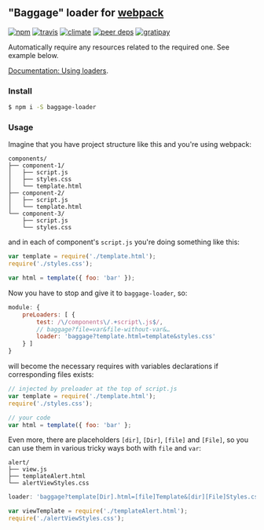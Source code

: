 ## "Baggage" loader for [webpack](https://webpack.github.io/)

[![npm](http://img.shields.io/npm/v/baggage-loader.svg?style=flat-square)](https://www.npmjs.org/package/baggage-loader)
[![travis](http://img.shields.io/travis/deepsweet/baggage-loader.svg?style=flat-square)](https://travis-ci.org/deepsweet/baggage-loader)
[![climate](http://img.shields.io/codeclimate/github/deepsweet/baggage-loader.svg?style=flat-square)](https://codeclimate.com/github/deepsweet/baggage-loader/code)
[![peer deps](http://img.shields.io/david/peer/deepsweet/baggage-loader.svg?style=flat-square)](https://david-dm.org/deepsweet/baggage-loader#info=peerDependencies)
[![gratipay](http://img.shields.io/gratipay/deepsweet.svg?style=flat-square)](https://gratipay.com/deepsweet/)

Automatically require any resources related to the required one. See example below.

[Documentation: Using loaders](https://webpack.github.io/docs/using-loaders.html).

### Install

```sh
$ npm i -S baggage-loader
```

### Usage

Imagine that you have project structure like this and you're using webpack:

```
components/
├── component-1/
│   ├── script.js
│   ├── styles.css
│   └── template.html
├── component-2/
│   ├── script.js
│   └── template.html
└── component-3/
    ├── script.js
    └── styles.css
```

and in each of component's `script.js` you're doing something like this:

```javascript
var template = require('./template.html');
require('./styles.css');

var html = template({ foo: 'bar' });
```

Now you have to stop and give it to `baggage-loader`, so:

```javascript
module: {
    preLoaders: [ {
        test: /\/components\/.+script\.js$/,
        // baggage?file=var&file-without-var&…
        loader: 'baggage?template.html=template&styles.css'
    } ]
}
```

will become the necessary requires with variables declarations if corresponding files exists:

```javascript
// injected by preloader at the top of script.js
var template = require('./template.html');
require('./styles.css');

// your code
var html = template({ foo: 'bar' };
```

Even more, there are placeholders `[dir]`, `[Dir]`, `[file]` and `[File]`, so you can use them in various tricky ways both with `file` and `var`:

```
alert/
├── view.js
├── templateAlert.html
└── alertViewStyles.css
```

```javascript
loader: 'baggage?template[Dir].html=[file]Template&[dir][File]Styles.css'
```

```javascript
var viewTemplate = require('./templateAlert.html');
require('./alertViewStyles.css');
```
